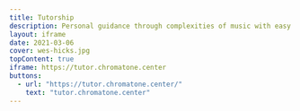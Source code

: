 ```yaml
---
title: Tutorship
description: Personal guidance through complexities of music with easy to grasp visuals and web apps
layout: iframe
date: 2021-03-06
cover: wes-hicks.jpg
topContent: true
iframe: https://tutor.chromatone.center
buttons:
  - url: "https://tutor.chromatone.center/"
    text: "tutor.chromatone.center"
---
```


<!--
<script setup>
import Tutor from './Tutor.vue'
</script>

<Tutor /> -->
